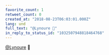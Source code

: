 ```yaml
---
favorite_count: 1
retweet_count: 0
created_at: "2018-08-23T06:03:01.000Z"
lang: und
full_text: "@Lynoure 🙊"
in_reply_to_status_id: "1032507948818464768"
---
```


[@Lynoure](https://twitter.com/Lynoure) 🙊
